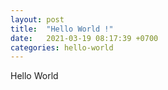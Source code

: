 ```yaml
---
layout: post
title:  "Hello World !"
date:   2021-03-19 08:17:39 +0700
categories: hello-world
---
```


Hello World
